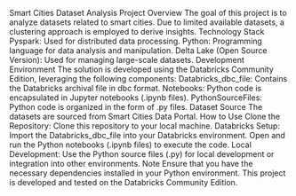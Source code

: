 Smart Cities Dataset Analysis Project
Overview
The goal of this project is to analyze datasets related to smart cities. Due to limited available datasets, a clustering approach is employed to derive insights.
Technology Stack
Pyspark: Used for distributed data processing.
Python: Programming language for data analysis and manipulation.
Delta Lake (Open Source Version): Used for managing large-scale datasets.
Development Environment
The solution is developed using the Databricks Community Edition, leveraging the following components:
Databricks_dbc_file: Contains the Databricks archival file in dbc format.
Notebooks: Python code is encapsulated in Jupyter notebooks (.ipynb files).
PythonSourceFiles: Python code is organized in the form of .py files.
Dataset Source
The datasets are sourced from Smart Cities Data Portal.
How to Use
Clone the Repository: Clone this repository to your local machine.
Databricks Setup:
Import the Databricks_dbc_file into your Databricks environment.
Open and run the Python notebooks (.ipynb files) to execute the code.
Local Development:
Use the Python source files (.py) for local development or integration into other environments.
Note
Ensure that you have the necessary dependencies installed in your Python environment.
This project is developed and tested on the Databricks Community Edition.
